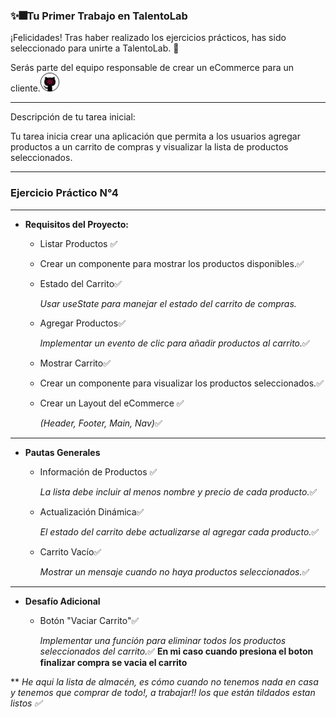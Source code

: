 ### ✨🎆Tu Primer Trabajo en TalentoLab

¡Felicidades! Tras haber realizado los ejercicios prácticos, has sido seleccionado para unirte a TalentoLab. 🤩

Serás parte del equipo responsable de crear un eCommerce para un cliente.<img src="../Ejercicio-02/src/assets/logo.png" alt="LogoMirty" width="30" />

---

Descripción de tu tarea inicial:

Tu tarea inicia crear una aplicación que permita a los usuarios agregar productos a un carrito de compras y visualizar la lista de productos seleccionados.

---

### Ejercicio Práctico N°4

---

* **Requisitos del Proyecto:**

  * Listar Productos ✅

  * Crear un componente para mostrar los productos disponibles.✅

  * Estado del Carrito✅

    *Usar useState para manejar el estado del carrito de compras.*

  * Agregar Productos✅

    *Implementar un evento de clic para añadir productos al carrito.*✅

  * Mostrar Carrito✅

  * Crear un componente para visualizar los productos seleccionados.✅

  * Crear un Layout del eCommerce ✅

    *(Header, Footer, Main, Nav)*✅

---

* **Pautas Generales**

  * Información de Productos ✅

    *La lista debe incluir al menos nombre y precio de cada producto.*✅

  * Actualización Dinámica✅

    *El estado del carrito debe actualizarse al agregar cada producto.*✅

  * Carrito Vacío✅

    *Mostrar un mensaje cuando no haya productos seleccionados.*✅

---

* **Desafío Adicional**

  * Botón "Vaciar Carrito"✅

    *Implementar una función para eliminar todos los productos seleccionados del carrito.*✅
    **En mi caso cuando presiona el boton finalizar compra se vacia el carrito**

** *He aqui la lista de almacén, es cómo cuando no tenemos nada en casa y tenemos que comprar de todo!, a trabajar!! los que están tildados estan listos ✅*    